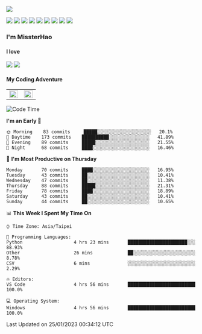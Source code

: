 ![](https://komarev.com/ghpvc/?username=MissterHao&color=ff69b4)

[![](https://img.shields.io/badge/Amazon%20AWS-%23232F3E?logo=amazon-aws&logoColor=white&style=for-the-badge)](https://aws.amazon.com/)
[![](https://img.shields.io/badge/Python-3776AB?style=for-the-badge&logo=python&logoColor=white)](https://www.djangoproject.com/)
[![](https://img.shields.io/badge/Django-092E20?style=for-the-badge&logo=django&logoColor=white)](https://www.python.org/)
[![](https://img.shields.io/badge/Rust-%23EB6400?style=for-the-badge&logo=rust&logoColor=white)](https://www.python.org/)
[![](https://img.shields.io/badge/Flask-23232F3E?style=for-the-badge&logo=flask&logoColor=white)](https://flask.palletsprojects.com/en/2.1.x/)
[![](https://img.shields.io/badge/go-%2300ADD8.svg?&style=for-the-badge&logo=go&logoColor=white)](https://golang.org/)
[![](https://img.shields.io/badge/javascript-%23F7DF1E.svg?&style=for-the-badge&logo=javascript&logoColor=black)](https://www.javascript.com/)
[![](https://img.shields.io/badge/mysql-%234479A1.svg?&style=for-the-badge&logo=mysql&logoColor=white)](https://www.mysql.com/)
[![](https://img.shields.io/badge/docker-%232496ED.svg?&style=for-the-badge&logo=docker&logoColor=white)](https://www.docker.com/)

### I'm MissterHao

#### I love  
![](https://img.shields.io/badge/Netflix-E50914?style=for-the-badge&logo=netflix&logoColor=white)
![](https://img.shields.io/badge/YouTube-FF0000?style=for-the-badge&logo=youtube&logoColor=white)

#### My Coding Adventure
<!-- Readme stats -->
<!-- https://github.com/anuraghazra/github-readme-stats -->
<table>
<tr>
    <td valign="top" width="50%">
    <img src="https://github-readme-stats.vercel.app/api?username=MissterHao&hide_border=true&show_icons=true&locale=en" align="left" style="width: 100%" />
    </td>
    <td valign="top" width="50%">
    <img src="https://github-readme-stats.vercel.app/api/top-langs?username=MissterHao&hide_border=true&show_icons=true&locale=en&layout=compact" align="left" style="width: 100%" />
    </td>
</tr>
</table>  


<!--START_SECTION:waka-->
![Code Time](http://img.shields.io/badge/Code%20Time-625%20hrs%2030%20mins-blue)

**I'm an Early 🐤** 

```text
🌞 Morning    83 commits     █████░░░░░░░░░░░░░░░░░░░░   20.1% 
🌆 Daytime    173 commits    ██████████░░░░░░░░░░░░░░░   41.89% 
🌃 Evening    89 commits     █████░░░░░░░░░░░░░░░░░░░░   21.55% 
🌙 Night      68 commits     ████░░░░░░░░░░░░░░░░░░░░░   16.46%

```
📅 **I'm Most Productive on Thursday** 

```text
Monday       70 commits     ████░░░░░░░░░░░░░░░░░░░░░   16.95% 
Tuesday      43 commits     ██░░░░░░░░░░░░░░░░░░░░░░░   10.41% 
Wednesday    47 commits     ██░░░░░░░░░░░░░░░░░░░░░░░   11.38% 
Thursday     88 commits     █████░░░░░░░░░░░░░░░░░░░░   21.31% 
Friday       78 commits     ████░░░░░░░░░░░░░░░░░░░░░   18.89% 
Saturday     43 commits     ██░░░░░░░░░░░░░░░░░░░░░░░   10.41% 
Sunday       44 commits     ██░░░░░░░░░░░░░░░░░░░░░░░   10.65%

```


📊 **This Week I Spent My Time On** 

```text
⌚︎ Time Zone: Asia/Taipei

💬 Programming Languages: 
Python                   4 hrs 23 mins       ██████████████████████░░░   88.93% 
Other                    26 mins             ██░░░░░░░░░░░░░░░░░░░░░░░   8.78% 
CSV                      6 mins              ░░░░░░░░░░░░░░░░░░░░░░░░░   2.29%

🔥 Editors: 
VS Code                  4 hrs 56 mins       █████████████████████████   100.0%

💻 Operating System: 
Windows                  4 hrs 56 mins       █████████████████████████   100.0%

```


 Last Updated on 25/01/2023 00:34:12 UTC
<!--END_SECTION:waka-->

<!--
**MissterHao/MissterHao** is a ✨ _special_ ✨ repository because its `README.md` (this file) appears on your GitHub profile.

Here are some ideas to get you started:

- 🔭 I’m currently working on ...
- 🌱 I’m currently learning ...
- 👯 I’m looking to collaborate on ...
- 🤔 I’m looking for help with ...
- 💬 Ask me about ...
- 📫 How to reach me: ...
- 😄 Pronouns: ...
- ⚡ Fun fact: ...
-->
